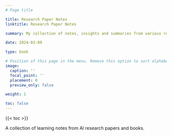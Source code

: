```yaml
---
# Page title

title: Research Paper Notes
linktitle: Research Paper Notes

summary: My collection of notes, insights and summaries from various research papers.

date: 2024-03-09

type: book

# Position of this page in the menu. Remove this option to sort alphabetically.
image:
  caption: ''
  focal_point: ''
  placement: 0
  preview_only: false

weight: 1

toc: false
---
```


{{< toc >}}

A collection of learning notes from AI research papers and books.
